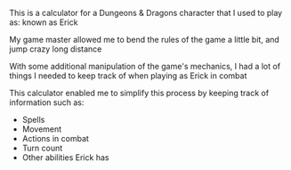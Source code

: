 This is a calculator for a Dungeons & Dragons character that I used to play as: known as Erick

My game master allowed me to bend the rules of the game a little bit, and jump crazy long distance

With some additional manipulation of the game's mechanics, I had a lot of things I needed to keep track of when playing as Erick in combat

This calculator enabled me to simplify this process by keeping track of information such as:
- Spells
- Movement
- Actions in combat
- Turn count
- Other abilities Erick has
